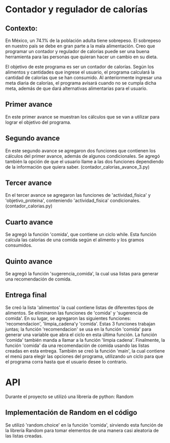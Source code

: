 # Contador y regulador de calorías
## Contexto: 
En México, un 74.1% de la población adulta tiene sobrepeso.
El sobrepeso en nuestro país se debe en gran parte a la mala alimentación.
Creo que programar un contador y regulador de calorías puede ser una buena
herramienta para las personas que quieran hacer un cambio en su dieta.

El objetivo de este programa es ser un contador de calorías. 
Según los alimentos y cantidades que ingrese el usuario, el programa calculará
la cantidad de calorías que se han consumido. Al anteriormente ingresar una meta diaria 
de calorías, el programa avisará cuando no se cumpla dicha meta, además de 
que dará alternativas alimentarias para el usuario.

## Primer avance
En este primer avance se muestran los cálculos que se van a utilizar
para lograr el objetivo del programa.

## Segundo avance
En este segundo avance se agregaron dos funciones que contienen los cálculos
del primer avance, además de algunos condicionales. Se agregó también la 
opción de que el usuario llame a las dos funciones dependiendo de la 
información que quiera saber. (contador_calorias_avance_3.py)

## Tercer avance
En el tercer avance se agregaron las funciones de 'actividad_fisica'
y 'objetivo_proteina', conteniendo 'actividad_fisica' condicionales.
(contador_calorias.py)

## Cuarto avance
Se agregó la función 'comida', que contiene un ciclo while. 
Esta función calcula las calorias de una comida según el alimento y los gramos
consumidos.

## Quinto avance
Se agregó la función 'sugerencia_comida', la cual usa listas para generar una
recomendación de comida. 

## Entrega final
Se creó la lista 'alimentos' la cual contiene listas de diferentes tipos de alimentos.
Se eliminaron las funciones de 'comida' y 'sugerencia de comida'. En su lugar, 
se agregaron las siguientes funciones: 'recomendacion', 'limpia_cadena'y 'comida'. 
Estas 3 funciones trabajan juntas; la función 'recomendacion' se usa en la función 'comida' 
para generar una variable que abra el ciclo en esta última función. La función 'comida' también 
manda a llamar a la función 'limpia cadena'. Finalmente, la función 'comida' 
da una recomendación de comida usando las listas creadas en esta entrega.
También se creó la función 'main', la cual contiene el menú para elegir las opciones 
del programa, utilizando un ciclo para que el programa corra hasta que el usuario desee lo contrario.

# API
Durante el proyecto se utilizó una librería de python: Random

## Implementación de Random en el código
Se utilizó 'random.choice' en la función 'comida', sirviendo esta función de la librería Random para 
tomar elementos de una manera casi aleatoria de las listas creadas.
